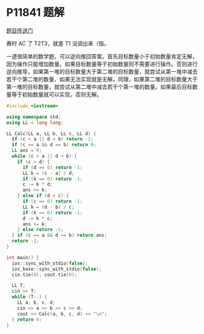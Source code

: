 # P11841 题解

[题目传送门](https://www.luogu.com.cn/problem/P11841)

赛时 AC 了 T2T3，就差 T1 没调出来（恼。

一道很简单的数学题，可以逆向推回答案。首先目标数量小于初始数量肯定无解，因为操作只能增加数量。如果目标数量等于初始数量则不需要进行操作。否则进行逆向推导，如果第一堆的目标数量大于第二堆的目标数量，就尝试从第一堆中减去若干个第二堆的数量，如果无法实现就是无解。同理，如果第二堆的目标数量大于第一堆的目标数量，就尝试从第二堆中减去若干个第一堆的数量。如果最后目标数量等于初始数量就可以实现，否则无解。

```cpp
#include <iostream>

using namespace std;
using LL = long long;

LL Calc(LL a, LL b, LL c, LL d) {
  if (c < a || d < b) return -1;
  if (c == a && d == b) return 0;
  LL ans = 0;
  while (c > a || d > b) {
    if (c > d) {
      if (d == 0) return -1;
      LL k = (c - a) / d;
      if (k == 0) return -1;
      c -= k * d;
      ans += k;
    } else if (d > c) {
      if (c == 0) return -1;
      LL k = (d - b) / c;
      if (k == 0) return -1;
      d -= k * c;
      ans += k;
    } else return -1;
  } if (c == a && d == b) return ans;
  return -1;
}

int main() {
  ios::sync_with_stdio(false);
  ios_base::sync_with_stdio(false);
  cin.tie(0), cout.tie(0);

  LL T;
  cin >> T;
  while (T--) {
    LL a, b, c, d;
    cin >> a >> b >> c >> d;
    cout << Calc(a, b, c, d) << "\n";
  } return 0;
}
```